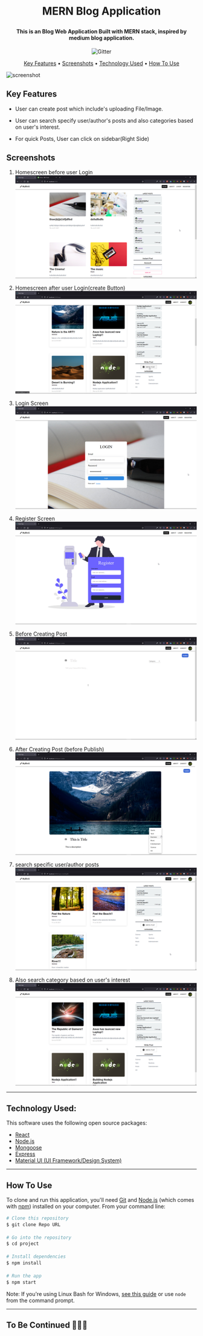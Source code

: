 <h1 align="center">

MERN Blog Application
<br>

</h1>
<h4 align="center">This is an Blog Web Application Built with MERN stack, inspired by medium blog application.</h4>
<p align="center">
    <img src=https://badge.fury.io/js/npm.svg
         alt="Gitter">
</p>

<p align="center">
  <a href="#key-features">Key Features</a> •
  <a href="#screenshots">Screenshots</a> •
  <a href="#technology-used">Technology Used</a>  •
  <a href="#how-to-use">How To Use</a> 
</p>

![screenshot](client/public/blogApp.gif)

## Key Features

- User can create post which include's uploading File/Image.

- User can search specify user/author's posts and also categories based on user's interest.

- For quick Posts, User can click on sidebar(Right Side)

## Screenshots

1. Homescreen before user Login
   ![screenshot](client/public/loggedOut.png)

2. Homescreen after user Login(create Button)
   ![screenshot](client/public/loggedIn.png)

3. Login Screen
   ![screenshot](client/public/login.png)

4. Register Screen
   ![screenshot](client/public/register.png)

5. Before Creating Post
   ![screenshot](client/public/writeScrn.png)

6. After Creating Post (before Publish)
   ![screenshot](client/public/writeScrn2.png)

7. search specific user/author posts
   ![screenshot](client/public/queryStr.png)

8. Also search category based on user's interest
   ![screenshot](client/public/queryStr2.png)

---

## Technology Used:

This software uses the following open source packages:

- [React](https://reactjs.org/)
- [Node.js](https://nodejs.org/)
- [Mongoose](https://mongoosejs.com/)
- [Express](https://expressjs.com/)
- [Material UI (UI Framework/Design System)](https://material-ui.com/)

---

## How To Use

To clone and run this application, you'll need [Git](https://git-scm.com) and [Node.js](https://nodejs.org/en/download/) (which comes with [npm](http://npmjs.com)) installed on your computer. From your command line:

```bash
# Clone this repository
$ git clone Repo URL

# Go into the repository
$ cd project

# Install dependencies
$ npm install

# Run the app
$ npm start
```

Note: If you're using Linux Bash for Windows, [see this guide](https://www.howtogeek.com/261575/how-to-run-graphical-linux-desktop-applications-from-windows-10s-bash-shell/) or use `node` from the command prompt.

---

## To Be Continued 👨🏼‍💻
